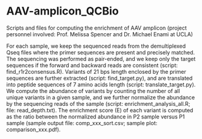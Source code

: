# AAV-amplicon_QCBio
Scripts and files for computing the enrichment of AAV amplicon (project personnel involved: Prof. Melissa Spencer and Dr. Michael Enami at UCLA)


For each sample, we keep the sequenced reads from the demultiplexed Qseq files where the primer sequences are present and precisely matched. The sequencing was performed as pair-ended, and we keep only the target sequences if the forward and backward reads are consistent (script: find_r1r2consensus.R). Variants of 21 bps length enclosed by the primer sequences are further extracted (script: find_target.py), and are translated into peptide sequences of 7 amino acids length (script: translate_target.py). We compute the abundance of variants by counting the number of all unique variants in a given sample, and we further normalize the abundance by the sequencing reads of the sample (script: enrichment_analysis_all.R; file: read_depth.txt). The enrichment score (E) of each variant is computed as the ratio between the normalized abundance in P2 sample versus P1 sample (sample output file: comp_xxx_sort.csv; sample plot: comparison_xxx.pdf). 
